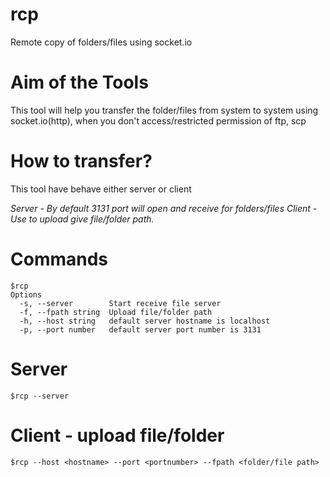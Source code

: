 # rcp

Remote copy of folders/files using socket.io

# Aim of the Tools

This tool will help you transfer the folder/files from system to system using socket.io(http), when you don't access/restricted permission of ftp, scp 

# How to transfer?

This tool have behave either server or client

*Server - By default 3131 port will open  and receive for folders/files*
*Client - Use to upload give file/folder path.*

# Commands
```
$rcp
Options
  -s, --server        Start receive file server
  -f, --fpath string  Upload file/folder path
  -h, --host string   default server hostname is localhost
  -p, --port number   default server port number is 3131
```

# Server 
```
$rcp --server
```
# Client - upload file/folder 
```
$rcp --host <hostname> --port <portnumber> --fpath <folder/file path>
```

